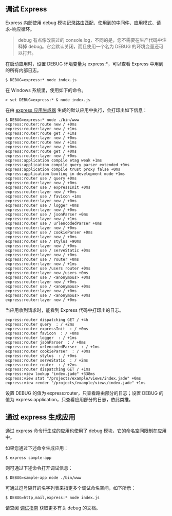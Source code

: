 ## 调试 Express
Express 内部使用 debug 模块记录路由匹配、使用到的中间件、应用模式、请求-响应循环。

> debug 有点像改装过的 console.log，不同的是，您不需要在生产代码中注释掉 debug。它会默认关闭，而且使用一个名为 DEBUG 的环境变量还可以打开。

在启动应用时，设置 DEBUG 环境变量为 express:*，可以查看 Express 中用到的所有内部日志。

    $ DEBUG=express:* node index.js

在 Windows 系统里，使用如下的命令。

    > set DEBUG=express:* & node index.js

在由 [express 应用生成器](http://www.expressjs.com.cn/starter/generator.html) 生成的默认应用中执行，会打印出如下信息：

    $ DEBUG=express:* node ./bin/www
    express:router:route new / +0ms
    express:router:layer new / +1ms
    express:router:route get / +1ms
    express:router:layer new / +0ms
    express:router:route new / +1ms
    express:router:layer new / +0ms
    express:router:route get / +0ms
    express:router:layer new / +0ms
    express:application compile etag weak +1ms
    express:application compile query parser extended +0ms
    express:application compile trust proxy false +0ms
    express:application booting in development mode +1ms
    express:router use / query +0ms
    express:router:layer new / +0ms
    express:router use / expressInit +0ms
    express:router:layer new / +0ms
    express:router use / favicon +1ms
    express:router:layer new / +0ms
    express:router use / logger +0ms
    express:router:layer new / +0ms
    express:router use / jsonParser +0ms
    express:router:layer new / +1ms
    express:router use / urlencodedParser +0ms
    express:router:layer new / +0ms
    express:router use / cookieParser +0ms
    express:router:layer new / +0ms
    express:router use / stylus +90ms
    express:router:layer new / +0ms
    express:router use / serveStatic +0ms
    express:router:layer new / +0ms
    express:router use / router +0ms
    express:router:layer new / +1ms
    express:router use /users router +0ms
    express:router:layer new /users +0ms
    express:router use / <anonymous> +0ms
    express:router:layer new / +0ms
    express:router use / <anonymous> +0ms
    express:router:layer new / +0ms
    express:router use / <anonymous> +0ms
    express:router:layer new / +0ms

当应用收到请求时，能看到 Express 代码中打印出的日志。

    express:router dispatching GET / +4h
    express:router query  : / +2ms
    express:router expressInit  : / +0ms
    express:router favicon  : / +0ms
    express:router logger  : / +1ms
    express:router jsonParser  : / +0ms
    express:router urlencodedParser  : / +1ms
    express:router cookieParser  : / +0ms
    express:router stylus  : / +0ms
    express:router serveStatic  : / +2ms
    express:router router  : / +2ms
    express:router dispatching GET / +1ms
    express:view lookup "index.jade" +338ms
    express:view stat "/projects/example/views/index.jade" +0ms
    express:view render "/projects/example/views/index.jade" +1ms

设置 DEBUG 的值为 express:router，只查看路由部分的日志；设置 DEBUG 的值为 express:application，只查看应用部分的日志，依此类推。

## 通过 express 生成应用
通过 express 命令行生成的应用也使用了 debug 模块，它的命名空间限制在应用中。

如果您通过下述命令生成应用：

    $ express sample-app

则可通过下述命令打开调试信息：

    $ DEBUG=sample-app node ./bin/www

可通过逗号隔开的名字列表来指定多个调试命名空间，如下所示：

    $ DEBUG=http,mail,express:* node index.js

请查阅 [调试指南](https://github.com/visionmedia/debug) 获取更多有关 debug 的文档。